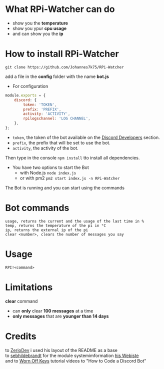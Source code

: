 # What RPi-Watcher can do
* show you the **temperature**
* show you ypur **cpu usage**
* and can show you the **ip**

# How to install RPi-Watcher
```
git clone https://github.com/Johannes7k75/RPi-Watcher
```
add a file in the **config** folder with the name **bot.js** 
* For configuration
```javascript
module.exports = {
    discord: {
        token: 'TOKEN',
        prefix: 'PREFIX',
        activity: 'ACTIVITY',
        rpilogschannel: 'LOG CHANNEL',
    },
};
```
  - `token`, the token of the bot available on the [Discord Developers](https://discordapp.com/developers/applications) section.
  - `prefix`, the prefix that will be set to use the bot.
  - `activity`, the activity of the bot.

Then type in the console `npm install` tto install all dependencies.
* You have two options to start the Bot
  * with Node.js `node index.js` 
  * or with pm2 `pm2 start index.js -n RPi-Watcher`

The Bot is running and you can start using the commands

# Bot commands
```
usage, returns the current and the usage of the last time in %
temp, returns the temperature of the pi in °C
ip, returns the external ip of the pi
clear <number>, clears the number of messages you say
```
# Usage
`RPI!<command>`

# Limitations
**clear** command 
* can **only** clear **100 messages** at a time
* **only messages** that are **younger than 14 days** 

# Credits
to [ZerioDev](https://github.com/ZerioDev/Music-bot) i used his layout of the README as a base   
to [sebhildebrandt](https://github.com/sebhildebrandt/systeminformation) for the module systemimformation [his Webiste](https://systeminformation.io)   
and to [Worn Off Keys](https://www.youtube.com/channel/UChPrh75CmPP9Ig6jISPnfNA/videos) tutorial videos to "How to Code a Discord Bot"